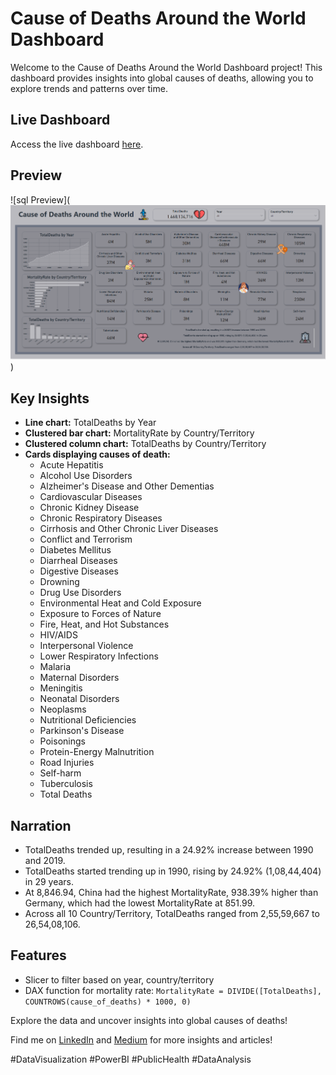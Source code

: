 # Cause of Deaths Around the World Dashboard

Welcome to the Cause of Deaths Around the World Dashboard project! This dashboard provides insights into global causes of deaths, allowing you to explore trends and patterns over time.

## Live Dashboard
Access the live dashboard [here](https://app.powerbi.com/view?r=eyJrIjoiMjdmOWExYmEtZTE2ZS00NGQ4LWFmMmUtODIwNmE3Y2M2NzM3IiwidCI6ImRmODY3OWNkLWE4MGUtNDVkOC05OWFjLWM4M2VkN2ZmOTVhMCJ9).

## Preview
![sql Preview](![sql Preview](Screenshot%20(182).png))

## Key Insights
- **Line chart:** TotalDeaths by Year
- **Clustered bar chart:** MortalityRate by Country/Territory
- **Clustered column chart:** TotalDeaths by Country/Territory
- **Cards displaying causes of death:** 
  - Acute Hepatitis
  - Alcohol Use Disorders
  - Alzheimer's Disease and Other Dementias
  - Cardiovascular Diseases
  - Chronic Kidney Disease
  - Chronic Respiratory Diseases
  - Cirrhosis and Other Chronic Liver Diseases
  - Conflict and Terrorism
  - Diabetes Mellitus
  - Diarrheal Diseases
  - Digestive Diseases
  - Drowning
  - Drug Use Disorders
  - Environmental Heat and Cold Exposure
  - Exposure to Forces of Nature
  - Fire, Heat, and Hot Substances
  - HIV/AIDS
  - Interpersonal Violence
  - Lower Respiratory Infections
  - Malaria
  - Maternal Disorders
  - Meningitis
  - Neonatal Disorders
  - Neoplasms
  - Nutritional Deficiencies
  - Parkinson's Disease
  - Poisonings
  - Protein-Energy Malnutrition
  - Road Injuries
  - Self-harm
  - Tuberculosis
  - Total Deaths

## Narration
- TotalDeaths trended up, resulting in a 24.92% increase between 1990 and 2019.
- TotalDeaths started trending up in 1990, rising by 24.92% (1,08,44,404) in 29 years.
- At 8,846.94, China had the highest MortalityRate, 938.39% higher than Germany, which had the lowest MortalityRate at 851.99.
- Across all 10 Country/Territory, TotalDeaths ranged from 2,55,59,667 to 26,54,08,106.

## Features
- Slicer to filter based on year, country/territory
- DAX function for mortality rate: `MortalityRate = DIVIDE([TotalDeaths], COUNTROWS(cause_of_deaths) * 1000, 0)`

Explore the data and uncover insights into global causes of deaths!

Find me on [LinkedIn](https://www.linkedin.com/in/vishnukanth-k-a5552327b/) and [Medium](https://medium.com/@vishnukanthvis) for more insights and articles!

#DataVisualization #PowerBI #PublicHealth #DataAnalysis

